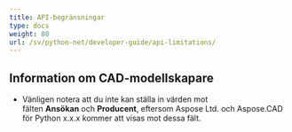 ```yaml
---
title: API-begränsningar
type: docs
weight: 80
url: /sv/python-net/developer-guide/api-limitations/
---
```


## **Information om CAD-modellskapare**
- Vänligen notera att du inte kan ställa in värden mot fälten **Ansökan** och **Producent**, eftersom Aspose Ltd. och Aspose.CAD för Python x.x.x kommer att visas mot dessa fält.

